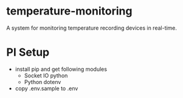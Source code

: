 # temperature-monitoring
A system for monitoring temperature recording devices in real-time.


# PI Setup
 - install pip and get following modules
    - Socket IO python
    - Python dotenv
 - copy .env.sample to .env
